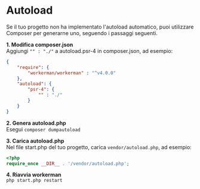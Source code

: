 # Autoload

Se il tuo progetto non ha implementato l'autoload automatico, puoi utilizzare Composer per generarne uno, seguendo i passaggi seguenti.

**1. Modifica composer.json**  
Aggiungi `"" : "./"` a autoload.psr-4 in composer.json, ad esempio:
```json
{
    "require": {
        "workerman/workerman" : "^v4.0.0"
    },
    "autoload": {
        "psr-4": {
            "" : "./"
        }
    }
}
```

**2. Genera autoload.php**  
Esegui `composer dumpautoload`

**3. Carica autoload.php**  
Nel file start.php del tuo progetto, carica `vendor/autoload.php`, ad esempio:
```php
<?php
require_once __DIR__ . '/vendor/autoload.php';
```

**4. Riavvia workerman**  
`php start.php restart`
